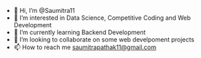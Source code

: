 - 👋 Hi, I’m @Saumitra11
- 👀 I’m interested in Data Science, Competitive Coding and Web Development
- 🌱 I’m currently learning Backend Development
- 💞️ I’m looking to collaborate on some web develpoment projects
- 📫 How to reach me saumitrapathak11@gmail.com

<!---
Saumitra11/Saumitra11 is a ✨ special ✨ repository because its `README.md` (this file) appears on your GitHub profile.
You can click the Preview link to take a look at your changes.
--->
